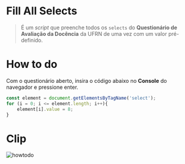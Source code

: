 # Fill All Selects
> É um *script* que preenche todos os `selects` do **Questionário de Avaliação da Docência** da UFRN de uma vez com um valor pré-definido.

# How to do

Com o questionário aberto, insira o código abaixo no **Console** do navegador e pressione enter.

```js
const element = document.getElementsByTagName('select');
for (i = 0; i <= element.length; i++){
    element[i].value = 8;
}
```

# Clip


![howtodo](https://user-images.githubusercontent.com/26802307/157499574-5bc544c1-f187-422f-b746-332ea487aae2.gif)
